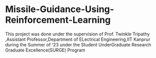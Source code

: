 # Missile-Guidance-Using-Reinforcement-Learning
This project was done under the supervision of Prof. Twinkle Tripathy ,Assistant Professor,Department of ELectrical Engineering,IIT Kanprur during the Summer of '23 under the Student UnderGraduate Research Graduate Excellence(SURGE) Program
